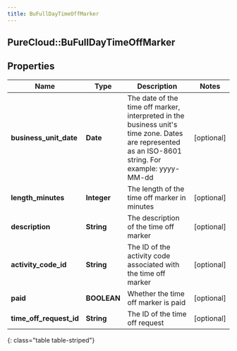 ```yaml
---
title: BuFullDayTimeOffMarker
---
```

## PureCloud::BuFullDayTimeOffMarker

## Properties

|Name | Type | Description | Notes|
|------------ | ------------- | ------------- | -------------|
| **business_unit_date** | **Date** | The date of the time off marker, interpreted in the business unit&#39;s time zone. Dates are represented as an ISO-8601 string. For example: yyyy-MM-dd | [optional] |
| **length_minutes** | **Integer** | The length of the time off marker in minutes | [optional] |
| **description** | **String** | The description of the time off marker | [optional] |
| **activity_code_id** | **String** | The ID of the activity code associated with the time off marker | [optional] |
| **paid** | **BOOLEAN** | Whether the time off marker is paid | [optional] |
| **time_off_request_id** | **String** | The ID of the time off request | [optional] |
{: class="table table-striped"}


